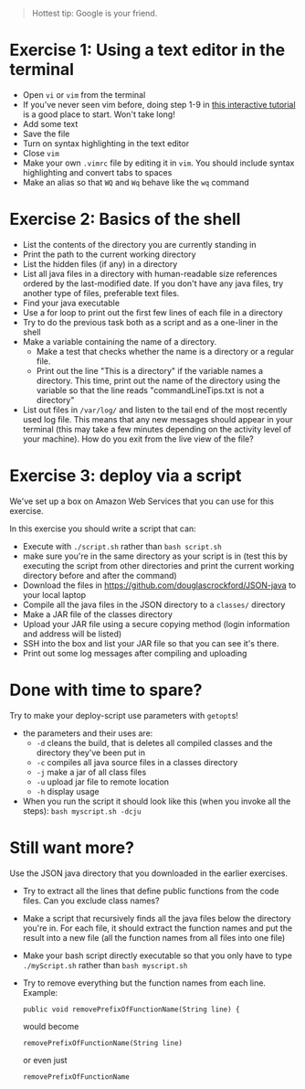 >Hottest tip: Google is your friend.

# Exercise 1: Using a text editor in the terminal
- Open `vi` or `vim` from the terminal
- If you've never seen vim before, doing step 1-9 in [this interactive tutorial](http://www.openvim.com/) is a good place to start. Won't take long!
- Add some text
- Save the file
- Turn on syntax highlighting in the text editor
- Close `vim`
- Make your own `.vimrc` file by editing it in `vim`. You should include syntax
  highlighting and convert tabs to spaces
- Make an alias so that `WQ` and `Wq` behave like the `wq` command

# Exercise 2: Basics of the shell
- List the contents of the directory you are currently standing in
- Print the path to the current working directory
- List the hidden files (if any) in a directory
- List all java files in a directory with human-readable size references ordered
  by the last-modified date. If you don't have any java files, try another type
  of files, preferable text files. 
- Find your java executable
- Use a for loop to print out the first few lines of each file in a directory
- Try to do the previous task both as a script and as a one-liner in the shell
- Make a variable containing the name of a directory. 
  - Make a test that checks whether the name is a directory or a regular file.
  - Print out the line "This is a directory" if the variable names a directory. This time, print out the name of
  the directory using the variable so that the line reads "commandLineTips.txt
  is not a directory"
- List out files in `/var/log/` and listen to the tail end of the most recently
  used log file. This means that any new messages should appear in your
  terminal (this may take a few minutes depending on the activity level of your
  machine). How do you exit from the live view of the file?


# Exercise 3: deploy via a script 
We've set up a box on Amazon Web Services that you can use for this exercise.

In this exercise you should write a script that can:
- Execute with `./script.sh` rather than `bash script.sh`
- make sure you're in the same directory as your script is in (test this by
  executing the script from other directories and print the current working
  directory before and after the command)
- Download the files in https://github.com/douglascrockford/JSON-java to your
  local laptop
- Compile all the java files in the JSON directory to a `classes/`
  directory
- Make a JAR file of the classes directory
- Upload your JAR file using a secure copying method (login information and
  address will be listed) 
- SSH into the box and list your JAR file so that you can see it's there.
- Print out some log messages after compiling and uploading

# Done with time to spare?
Try to make your deploy-script use parameters with `getopt`s! 
- the parameters and their uses are: 
  - `-d` cleans the build, that is deletes all compiled classes and the directory they've been put in
  - `-c` compiles all java source files in a classes directory
  - `-j` make a jar of all class files
  - `-u` upload jar file to remote location
  - `-h` display usage
- When you run the script it should look like this (when you invoke all the steps): 
`bash myscript.sh -dcju`

# Still want more? 
Use the JSON java directory that you downloaded in the earlier exercises. 
- Try to extract all the lines that define public functions from the code files. Can
  you exclude class names?
- Make a script that recursively finds all the java files below the directory
  you're in. For each file, it should extract the function names and put the
  result into a new file (all the function names from all files into one file)
- Make your bash script directly executable so that you only have to type
  `./myScript.sh` rather than `bash myscript.sh`
- Try to remove everything but the function names from each line. Example:

  ```
  public void removePrefixOfFunctionName(String line) {
  ```
    
  would become
  
  ```
  removePrefixOfFunctionName(String line)
  ```
  
  or even just
  
  ```
  removePrefixOfFunctionName
  ```
